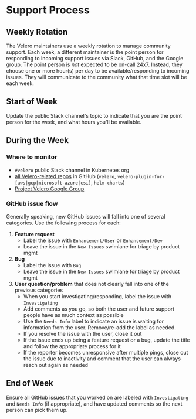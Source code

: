 # Support Process

## Weekly Rotation

The Velero maintainers use a weekly rotation to manage community support. Each week, a different maintainer is the point person for responding to incoming support issues via Slack, GitHub, and the Google group. The point person is *not* expected to be on-call 24x7. Instead, they choose one or more hour(s) per day to be available/responding to incoming issues. They will communicate to the community what that time slot will be each week.

## Start of Week

Update the public Slack channel's topic to indicate that you are the point person for the week, and what hours you'll be available.

## During the Week

### Where to monitor
- `#velero` public Slack channel in Kubernetes org
- [all Velero-related repos][0] in GitHub (`velero`, `velero-plugin-for-[aws|gcp|microsoft-azure|csi]`, `helm-charts`)
- [Project Velero Google Group][1]

### GitHub issue flow

Generally speaking, new GitHub issues will fall into one of several categories. Use the following process for each:

1. **Feature request**
    - Label the issue with `Enhancement/User` or `Enhancement/Dev`
    - Leave the issue in the `New Issues` swimlane for triage by product mgmt
1. **Bug**
    - Label the issue with `Bug`
    - Leave the issue in the `New Issues` swimlane for triage by product mgmt
1. **User question/problem** that does not clearly fall into one of the previous categories
    - When you start investigating/responding, label the issue with `Investigating`
    - Add comments as you go, so both the user and future support people have as much context as possible
    - Use the `Needs Info` label to indicate an issue is waiting for information from the user. Remove/re-add the label as needed.
    - If you resolve the issue with the user, close it out
    - If the issue ends up being a feature request or a bug, update the title and follow the appropriate process for it
    - If the reporter becomes unresponsive after multiple pings, close out the issue due to inactivity and comment that the user can always reach out again as needed
    
## End of Week

Ensure all GitHub issues that you worked on are labeled with `Investigating` and `Needs Info` (if appropriate), and have updated comments so the next person can pick them up.

[0]: https://app.zenhub.com/workspaces/velero-5c59c15e39d47b774b5864e3/board?repos=99143276,112385197,213946861,190224441,214524700,214524630
[1]: https://groups.google.com/forum/#!forum/projectvelero
